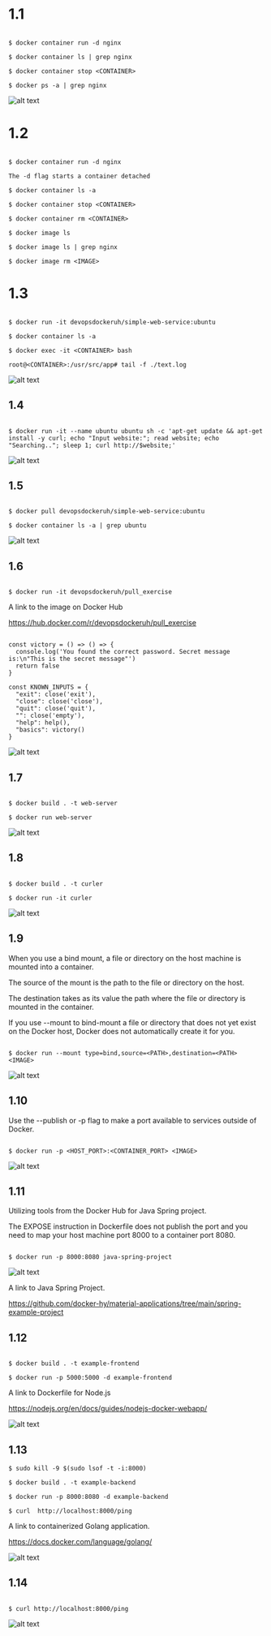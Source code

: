 # 1.1

```

$ docker container run -d nginx

$ docker container ls | grep nginx

$ docker container stop <CONTAINER>

$ docker ps -a | grep nginx

```
![alt text](https://github.com/jylhakos/DevOpsWithDocker/blob/main/1/1.1/1.1.png?raw=true)

# 1.2

```

$ docker container run -d nginx

The -d flag starts a container detached

$ docker container ls -a

$ docker container stop <CONTAINER>

$ docker container rm <CONTAINER>

$ docker image ls

$ docker image ls | grep nginx

$ docker image rm <IMAGE>

```

# 1.3

```

$ docker run -it devopsdockeruh/simple-web-service:ubuntu

$ docker container ls -a

$ docker exec -it <CONTAINER> bash

root@<CONTAINER>:/usr/src/app# tail -f ./text.log

```

![alt text](https://github.com/jylhakos/DevOpsWithDocker/blob/main/1/1.3/1.3.png?raw=true)


## 1.4

```

$ docker run -it --name ubuntu ubuntu sh -c 'apt-get update && apt-get install -y curl; echo "Input website:"; read website; echo "Searching.."; sleep 1; curl http://$website;'

```

![alt text](https://github.com/jylhakos/DevOpsWithDocker/blob/main/1/1.4/1.4.png?raw=true)

## 1.5

```

$ docker pull devopsdockeruh/simple-web-service:ubuntu

$ docker container ls -a | grep ubuntu

```

![alt text](https://github.com/jylhakos/DevOpsWithDocker/blob/main/1/1.5/1.5.png?raw=true)

## 1.6

```

$ docker run -it devopsdockeruh/pull_exercise

```

A link to the image on Docker Hub

https://hub.docker.com/r/devopsdockeruh/pull_exercise

```

const victory = () => () => {
  console.log('You found the correct password. Secret message is:\n"This is the secret message"')
  return false
}

const KNOWN_INPUTS = {
  "exit": close('exit'),
  "close": close('close'),
  "quit": close('quit'),
  "": close('empty'),
  "help": help(),
  "basics": victory()
}

```
![alt text](https://github.com/jylhakos/DevOpsWithDocker/blob/main/1/1.6/1.6.png?raw=true)

## 1.7

```

$ docker build . -t web-server

$ docker run web-server

```
![alt text](https://github.com/jylhakos/DevOpsWithDocker/blob/main/1/1.7/1.7.png?raw=true)

## 1.8

```

$ docker build . -t curler

$ docker run -it curler

```
![alt text](https://github.com/jylhakos/DevOpsWithDocker/blob/main/1/1.8/1.8.png?raw=true)

## 1.9

When you use a bind mount, a file or directory on the host machine is mounted into a container.

The source of the mount is the path to the file or directory on the host.

The destination takes as its value the path where the file or directory is mounted in the container.

If you use --mount to bind-mount a file or directory that does not yet exist on the Docker host, Docker does not automatically create it for you.

```

$ docker run --mount type=bind,source=<PATH>,destination=<PATH> <IMAGE>

```
![alt text](https://github.com/jylhakos/DevOpsWithDocker/blob/main/1/1.9.png?raw=true)

## 1.10

Use the --publish or -p flag to make a port available to services outside of Docker.

```

$ docker run -p <HOST_PORT>:<CONTAINER_PORT> <IMAGE>

```
![alt text](https://github.com/jylhakos/DevOpsWithDocker/blob/main/1/1.10.png?raw=true)

## 1.11

Utilizing tools from the Docker Hub for Java Spring project.

The EXPOSE instruction in Dockerfile does not publish the port and you need to map your host machine port 8000 to a container port 8080.

```

$ docker run -p 8000:8080 java-spring-project

```

![alt text](https://github.com/jylhakos/DevOpsWithDocker/blob/main/1/1.11.png?raw=true)

A link to Java Spring Project.

https://github.com/docker-hy/material-applications/tree/main/spring-example-project

## 1.12

```

$ docker build . -t example-frontend

$ docker run -p 5000:5000 -d example-frontend

```
A link to Dockerfile for Node.js

https://nodejs.org/en/docs/guides/nodejs-docker-webapp/

![alt text](https://github.com/jylhakos/DevOpsWithDocker/blob/main/1/1.12.png?raw=true)

## 1.13

```
$ sudo kill -9 $(sudo lsof -t -i:8000)

$ docker build . -t example-backend

$ docker run -p 8000:8080 -d example-backend

$ curl  http://localhost:8000/ping

```
A link to containerized Golang application.

https://docs.docker.com/language/golang/

![alt text](https://github.com/jylhakos/DevOpsWithDocker/blob/main/1/1.13.png?raw=true)

## 1.14

```

$ curl http://localhost:8000/ping

```

![alt text](https://github.com/jylhakos/DevOpsWithDocker/blob/main/1/1.14.png?raw=true)

